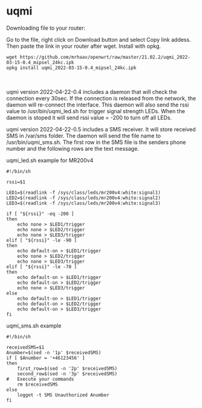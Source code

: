 # uqmi

Downloading file to your router:

Go to the file, right click on Download button and select Copy link addess.\
Then paste the link in your router after wget. Install with opkg.

```
wget https://github.com/mrhaav/openwrt/raw/master/21.02.2/uqmi_2022-03-15-0.4_mipsel_24kc.ipk
opkg install uqmi_2022-03-15-0.4_mipsel_24kc.ipk
```

\
\
uqmi version 2022-04-22-0.4 includes a daemon that will check the connection every 30sec.
If the connection is released from the network, the daemon will re-connect the interface.
This daemon will also send the rssi value to /usr/bin/uqmi_led.sh for trigger signal strength LEDs.
When the daemon is stoped it will send rssi value = -200 to turn off all LEDs.

uqmi version 2022-04-22-0.5 includes a SMS receiver. It will store received SMS in /var/sms folder. The daemon will send the file name to /usr/bin/uqmi_sms.sh.
The first row in the SMS file is the senders phone number and the following rows are the text message.


uqmi_led.sh example for MR200v4
```
#!/bin/sh

rssi=$1

LED1=$(readlink -f /sys/class/leds/mr200v4:white:signal1)
LED2=$(readlink -f /sys/class/leds/mr200v4:white:signal2)
LED3=$(readlink -f /sys/class/leds/mr200v4:white:signal3)

if [ "${rssi}" -eq -200 ]
then
	echo none > $LED1/trigger
	echo none > $LED2/trigger
	echo none > $LED3/trigger
elif [ "${rssi}" -le -90 ]
then
	echo default-on > $LED1/trigger
	echo none > $LED2/trigger
	echo none > $LED3/trigger
elif [ "${rssi}" -le -70 ]
then
	echo default-on > $LED1/trigger
	echo default-on > $LED2/trigger
	echo none > $LED3/trigger
else
	echo default-on > $LED1/trigger
	echo default-on > $LED2/trigger
	echo default-on > $LED3/trigger
fi
```


uqmi_sms.sh example
```
#!/bin/sh

receivedSMS=$1
Anumber=$(sed -n '1p' $receivedSMS)
if [ $Anumber = '+46123456' ]
then
	first_row=$(sed -n '2p' $receivedSMS)
	second_row$(sed -n '3p' $receivedSMS)
#	Execute your commands
	rm $receivedSMS
else
	logget -t SMS Unauthorized Anumber
fi
